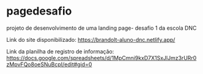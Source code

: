 # pagedesafio
projeto de desenvolvimento de uma landing page- desafio 1 da escola DNC

Link do site disponibilizado: https://brandolt-aluno-dnc.netlify.app/

Link da planilha de registro de informação: https://docs.google.com/spreadsheets/d/1MpCmni9kxD7X1SxJlJmz3rURr0zMpvFQo8oeSNuBcpI/edit#gid=0

